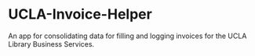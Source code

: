 # UCLA-Invoice-Helper

An app for consolidating data for filling and logging invoices for the UCLA Library Business Services.
